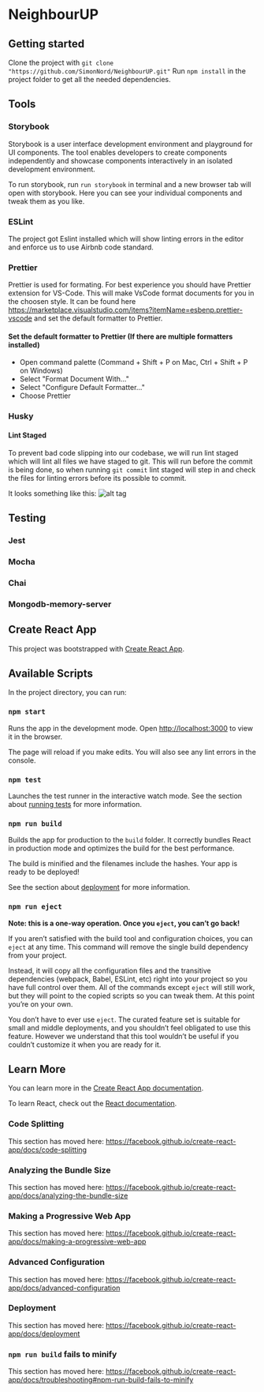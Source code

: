 # NeighbourUP

## Getting started

Clone the project with `git clone "https://github.com/SimonNord/NeighbourUP.git"`
Run `npm install` in the project folder to get all the needed dependencies.

## Tools

### Storybook

Storybook is a user interface development environment and playground for UI components.
The tool enables developers to create components independently and showcase components
interactively in an isolated development environment.

To run storybook, run `run storybook` in terminal and a new browser tab will open with storybook.
Here you can see your individual components and tweak them as you like.

### ESLint

The project got Eslint installed which will show linting errors in the editor and
enforce us to use Airbnb code standard.

### Prettier

Prettier is used for formating. For best experience you should have Prettier extension for VS-Code.
This will make VsCode format documents for you in the choosen style.
It can be found here <https://marketplace.visualstudio.com/items?itemName=esbenp.prettier-vscode>
and set the default formatter to Prettier.

#### Set the default formatter to Prettier (If there are multiple formatters installed)

- Open command palette (Command + Shift + P on Mac, Ctrl + Shift + P on Windows)
- Select "Format Document With..."
- Select "Configure Default Formatter..."
- Choose Prettier

### Husky

#### Lint Staged

To prevent bad code slipping into our codebase, we will run lint staged which will lint all files we have staged to git.
This will run before the commit is being done, so when running `git commit` lint staged will step in and check the files for linting errors before its possible to commit.

It looks something like this:
![alt tag](https://user-images.githubusercontent.com/53083229/83394453-e5bff180-a3f8-11ea-8b46-bc2149f999d2.png)

## Testing

### Jest

### Mocha

### Chai

### Mongodb-memory-server

## Create React App

This project was bootstrapped with [Create React App](https://github.com/facebook/create-react-app).

## Available Scripts

In the project directory, you can run:

### `npm start`

Runs the app in the development mode.
Open [http://localhost:3000](http://localhost:3000) to view it in the browser.

The page will reload if you make edits.
You will also see any lint errors in the console.

### `npm test`

Launches the test runner in the interactive watch mode.
See the section about [running tests](https://facebook.github.io/create-react-app/docs/running-tests) for more information.

### `npm run build`

Builds the app for production to the `build` folder.
It correctly bundles React in production mode and optimizes the build for the best performance.

The build is minified and the filenames include the hashes.
Your app is ready to be deployed!

See the section about [deployment](https://facebook.github.io/create-react-app/docs/deployment) for more information.

### `npm run eject`

**Note: this is a one-way operation. Once you `eject`, you can’t go back!**

If you aren’t satisfied with the build tool and configuration choices, you can `eject` at any time. This command will remove the single build dependency from your project.

Instead, it will copy all the configuration files and the transitive dependencies (webpack, Babel, ESLint, etc) right into your project so you have full control over them. All of the commands except `eject` will still work, but they will point to the copied scripts so you can tweak them. At this point you’re on your own.

You don’t have to ever use `eject`. The curated feature set is suitable for small and middle deployments, and you shouldn’t feel obligated to use this feature. However we understand that this tool wouldn’t be useful if you couldn’t customize it when you are ready for it.

## Learn More

You can learn more in the [Create React App documentation](https://facebook.github.io/create-react-app/docs/getting-started).

To learn React, check out the [React documentation](https://reactjs.org/).

### Code Splitting

This section has moved here: <https://facebook.github.io/create-react-app/docs/code-splitting>

### Analyzing the Bundle Size

This section has moved here: <https://facebook.github.io/create-react-app/docs/analyzing-the-bundle-size>

### Making a Progressive Web App

This section has moved here: <https://facebook.github.io/create-react-app/docs/making-a-progressive-web-app>

### Advanced Configuration

This section has moved here: <https://facebook.github.io/create-react-app/docs/advanced-configuration>

### Deployment

This section has moved here: <https://facebook.github.io/create-react-app/docs/deployment>

### `npm run build` fails to minify

This section has moved here: <https://facebook.github.io/create-react-app/docs/troubleshooting#npm-run-build-fails-to-minify>
